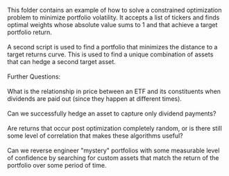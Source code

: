 This folder contains an example of how to solve a constrained optimization problem to minimize portfolio volatility. It accepts a list of tickers and finds optimal weights whose absolute value sums to 1 and that achieve a target portfolio return.
</br>
</br>
A second script is used to find a portfolio that minimizes the distance to a target returns curve. This is used to find a unique combination of assets that can hedge a second target asset.
</br>
</br>
Further Questions:
</br>
</br>
What is the relationship in price between an ETF and its constituents when dividends are paid out (since they happen at different times).
</br>
</br>
Can we successfully hedge an asset to capture only dividend payments?
</br>
</br>
Are returns that occur post optimization completely random, or is there still some level of correlation that makes these algorithms useful?
</br>
</br>
Can we reverse engineer "mystery" portfolios with some measurable level of confidence by searching for custom assets that match the return of the portfolio over some period of time. 
